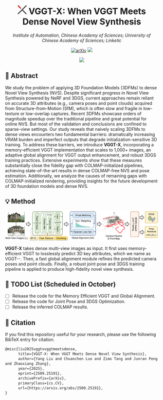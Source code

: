<p align="center">
<h1 align="center"><strong> <img src="assets/72.png" width="30" height="30">  VGGT-X: When VGGT Meets Dense Novel View Synthesis</strong></h1>
  <p align="center">
    <em>Institute of Automation, Chinese Academy of Sciences; University of Chinese Academy of Sciences; Linketic</em>
  </p>
</p>

<div id="top" align="center">

[![arXiv](https://img.shields.io/badge/arXiv-2509.25191-b31b1b.svg)](http://arxiv.org/abs/2509.25191)
[![](https://img.shields.io/badge/%F0%9F%9A%80%20-Project%20Page-blue)](https://dekuliutesla.github.io/vggt-x.github.io/)

</div>

<div align="center">
    <img src="assets/teaser.png">
</div>

## 🔎 Abstract

We study the problem of applying 3D Foundation Models (3DFMs) to dense Novel View Synthesis (NVS). Despite significant progress in Novel View Synthesis powered by NeRF and 3DGS, current approaches remain reliant on accurate 3D attributes (e.g., camera poses and point clouds) acquired from Structure-from-Motion (SfM), which is often slow and fragile in low-texture or low-overlap captures. Recent 3DFMs showcase orders of magnitude speedup over the traditional pipeline and great potential for online NVS. But most of the validation and conclusions are confined to sparse-view settings. Our study reveals that naively scaling 3DFMs to dense views encounters two fundamental barriers: dramatically increasing VRAM burden and imperfect outputs that degrade initialization-sensitive 3D training. To address these barriers, we introduce **VGGT-X**, incorporating a memory-efficient VGGT implementation that scales to 1,000+ images, an adaptive global alignment for VGGT output enhancement, and robust 3DGS training practices. Extensive experiments show that these measures substantially close the fidelity gap with COLMAP-initialized pipelines, achieving state-of-the-art results in dense COLMAP-free NVS and pose estimation. Additionally, we analyze the causes of remaining gaps with COLMAP-initialized rendering, providing insights for the future development of 3D foundation models and dense NVS.

## 💡 Method

<div align="center">
    <img src='assets/pipeline.png'/>
</div>

<b>VGGT-X</b> takes dense multi-view images as input. It first uses memory-efficient VGGT to losslessly predict 3D key attributes, which we name as VGGT--. Then, a fast global alignment module refines the predicted camera poses and point clouds. Finally, a robust joint pose and 3DGS training pipeline is applied to produce high-fidelity novel view synthesis.

## 📝 TODO List (Scheduled in October)
- [ ] Release the code for the Memory Efficient VGGT and Global Alignment.
- [ ] Release the code for Joint Pose and 3DGS Optimization.
- [ ] Release the inferred COLMAP results.

## 🤗 Citation
If you find this repository useful for your research, please use the following BibTeX entry for citation.

    @misc{liu2025vggtxvggtmeetsdense,
          title={VGGT-X: When VGGT Meets Dense Novel View Synthesis}, 
          author={Yang Liu and Chuanchen Luo and Zimo Tang and Junran Peng and Zhaoxiang Zhang},
          year={2025},
          eprint={2509.25191},
          archivePrefix={arXiv},
          primaryClass={cs.CV},
          url={https://arxiv.org/abs/2509.25191}, 
    }
